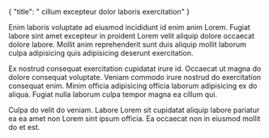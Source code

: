 {
  "title": " cillum excepteur dolor laboris exercitation"
}

Enim laboris voluptate ad eiusmod incididunt id enim anim Lorem. Fugiat labore sint amet excepteur in proident Lorem velit aliquip dolore occaecat dolore labore. Mollit anim reprehenderit sunt duis aliquip mollit laborum culpa adipisicing quis adipisicing deserunt exercitation.

Ex nostrud consequat exercitation cupidatat irure id. Occaecat ut magna do dolore consequat voluptate. Veniam commodo irure nostrud do exercitation consequat enim. Minim officia adipisicing officia laborum adipisicing ex do aliqua. Fugiat nulla laborum culpa tempor magna ea cillum qui.

Culpa do velit do veniam. Labore Lorem sit cupidatat aliquip labore pariatur ea ea amet non Lorem sint ipsum officia. Ea occaecat non in eiusmod mollit do et est.